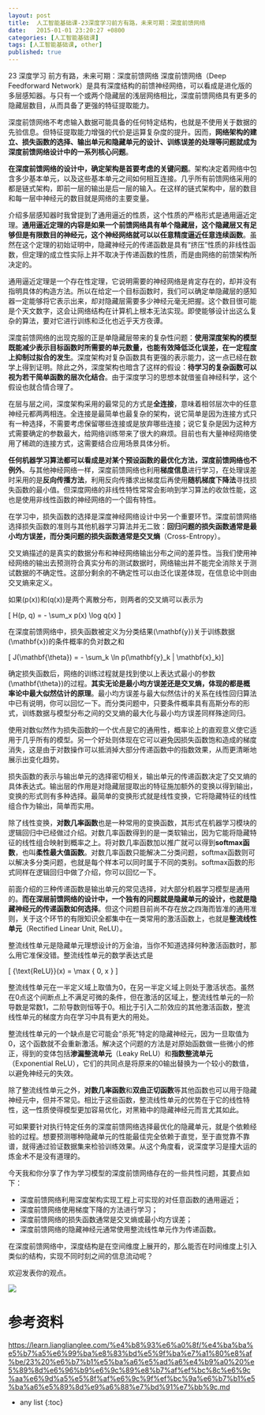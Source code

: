 ```yaml
---
layout: post
title:  人工智能基础课-23深度学习前方有路，未来可期：深度前馈网络
date:   2015-01-01 23:20:27 +0800
categories: [人工智能基础课]
tags: [人工智能基础课, other]
published: true
---
```




23 深度学习 前方有路，未来可期：深度前馈网络
深度前馈网络（Deep Feedforward Network）是具有深度结构的前馈神经网络，可以看成是进化版的多层感知器。与只有一个或两个隐藏层的浅层网络相比，深度前馈网络具有更多的隐藏层数目，从而具备了更强的特征提取能力。

深度前馈网络不考虑输入数据可能具备的任何特定结构，也就是不使用关于数据的先验信息。但特征提取能力增强的代价是运算复杂度的提升。因而，**网络架构的建立、损失函数的选择、输出单元和隐藏单元的设计、训练误差的处理等问题就成为深度前馈网络设计中的一系列核心问题**。

**在深度前馈网络的设计中，确定架构是首要考虑的关键问题**。架构决定着网络中包含多少基本单元，以及这些基本单元之间如何相互连接。几乎所有前馈网络采用的都是链式架构，即前一层的输出是后一层的输入。在这样的链式架构中，层的数目和每一层中神经元的数目就是网络的主要变量。

介绍多层感知器时我曾提到了通用逼近的性质，这个性质的严格形式是通用逼近定理。**通用逼近定理的内容是如果一个前馈网络具有单个隐藏层，这个隐藏层又有足够但是有限数目的神经元，这个神经网络就可以以任意精度逼近任意连续函数**。虽然在这个定理的初始证明中，隐藏神经元的传递函数是具有“挤压”性质的非线性函数，但定理的成立性实际上并不取决于传递函数的性质，而是由网络的前馈架构所决定的。

通用逼近定理是一个存在性定理，它说明需要的神经网络是肯定存在的，却并没有指明具体的构造方法。所以在给定一个目标函数时，我们可以确定单隐藏层的感知器一定能够将它表示出来，却对隐藏层需要多少神经元毫无把握。这个数目很可能是个天文数字，这会让网络结构在计算机上根本无法实现。即使能够设计出这么复杂的算法，要对它进行训练和泛化也近乎天方夜谭。

深度前馈网络的出现克服的正是单隐藏层带来的复杂性问题：**使用深度架构的模型既能减少表示目标函数时所需要的单元数量，也能有效降低泛化误差，在一定程度上抑制过拟合的发生**。深度架构对复杂函数具有更强的表示能力，这一点已经在数学上得到证明。除此之外，深度架构也暗含了这样的假设：**待学习的复杂函数可以视为若干简单函数的层次化结合**。由于深度学习的思想本就借鉴自神经科学，这个假设也就合情合理了。

在层与层之间，深度架构采用的最常见的方式是**全连接**，意味着相邻层次中的任意神经元都两两相连。全连接是最简单也最复杂的架构，说它简单是因为连接方式只有一种选择，不需要考虑保留哪些连接或是放弃哪些连接；说它复杂是因为这种方式需要确定的参数最大，给网络训练带来了很大的麻烦。目前也有大量神经网络使用了稀疏的连接方式，这需要结合应用场景具体分析。

**任何机器学习算法都可以看成是对某个预设函数的最优化方法，深度前馈网络也不例外**。与其他神经网络一样，深度前馈网络也利用**梯度信息**进行学习，在处理误差时采用的是**反向传播方法**，利用反向传播求出梯度后再使用**随机梯度下降法**寻找损失函数的最小值。但深度网络的非线性特性常常会影响到学习算法的收敛性能，这也是使用非线性函数的神经网络的一个固有特性。

在学习中，损失函数的选择是深度神经网络设计中另一个重要环节。深度前馈网络选择损失函数的准则与其他机器学习算法并无二致：**回归问题的损失函数通常是最小均方误差，而分类问题的损失函数通常是交叉熵**（Cross-Entropy）。

交叉熵描述的是真实的数据分布和神经网络输出分布之间的差异性。当我们使用神经网络的输出去预测符合真实分布的测试数据时，网络输出并不能完全消除关于测试数据的不确定性。这部分剩余的不确定性可以由泛化误差体现，在信息论中则由交叉熵来定义。

如果\(p(x)\)和\(q(x)\)是两个离散分布，则两者的交叉熵可以表示为

\[ H(p, q) = - \\sum_x p(x) \\log q(x) \]

在深度前馈网络中，损失函数被定义为分类结果\(\\mathbf{y}\)关于训练数据\(\\mathbf{x}\)的条件概率的负对数之和

\[ J(\\mathbf{\\theta}) = - \\sum_k \\ln p(\\mathbf{y}_k | \\mathbf{x}_k)\]

确定损失函数后，网络的训练过程就是找到使以上表达式最小的参数\(\\mathbf{\\theta}\)的过程。**其实无论是最小均方误差还是交叉熵，体现的都是概率论中最大似然估计的原理**。最小均方误差与最大似然估计的关系在线性回归算法中已有说明，你可以回忆一下。而分类问题中，只要条件概率具有高斯分布的形式，训练数据与模型分布之间的交叉熵的最大化与最小均方误差同样殊途同归。

使用对数似然作为损失函数的一个优点是它的通用性，概率论上的直观意义使它适用于几乎所有的模型。另一个好处则体现在它可以避免因损失函数饱和造成的梯度消失，这是由于对数操作可以抵消掉大部分传递函数中的指数效果，从而更清晰地展示出变化趋势。

损失函数的表示与输出单元的选择密切相关，输出单元的传递函数决定了交叉熵的具体表达式。输出层的作用是对隐藏层提取出的特征施加额外的变换以得到输出，变换的形式则有多种选择。最简单的变换形式就是线性变换，它将隐藏特征的线性组合作为输出，简单而实用。

除了线性变换，**对数几率函数**也是一种常用的变换函数，其形式在机器学习模块的逻辑回归中已经做过介绍。对数几率函数得到的是一类软输出，因为它能将隐藏特征的线性组合映射到概率之上。将对数几率函数加以推广就可以得到**softmax函数**，也叫**柔性最大值函数**。对数几率函数只能解决二分类问题，softmax函数则可以解决多分类问题，也就是每个样本可以同时属于不同的类别。softmax函数的形式同样在逻辑回归中做了介绍，你可以回忆一下。

前面介绍的三种传递函数是输出单元的常见选择，对大部分机器学习模型是通用的。**而在深层前馈网络的设计中，一个独有的问题就是隐藏单元的设计，也就是隐藏神经元的传递函数如何选择**。但这个问题目前尚不存在放之四海而皆准的通用准则，关于这个环节的有限知识全都集中在一类常用的激活函数上，也就是**整流线性单元**（Rectified Linear Unit, ReLU）。

整流线性单元是隐藏单元理想设计的万金油，当你不知道选择何种激活函数时，那么用它准保没错。整流线性单元的数学表达式是

\[ {\\text{ReLU}}(x) = \\max { 0, x } \]

整流线性单元在一半定义域上取值为0，在另一半定义域上则处于激活状态。虽然在0点这个间断点上不满足可微的条件，但在激活的区域上，整流线性单元的一阶导数是常数1，二阶导数则恒等于0。相比于引入二阶效应的其他激活函数，整流线性单元的梯度方向在学习中具有更大的用处。

整流线性单元的一个缺点是它可能会“杀死”特定的隐藏神经元，因为一旦取值为0，这个函数就不会重新激活。解决这个问题的方法是对原始函数做一些微小的修正，得到的变体包括**渗漏整流单元**（Leaky ReLU）和**指数整流单元**（Exponential ReLU），它们的共同点是将原来的0输出替换为一个较小的数值，以避免神经元的失效。

除了整流线性单元之外，**对数几率函数**和**双曲正切函数**等其他函数也可以用于隐藏神经元中，但并不常见。相比于这些函数，整流线性单元的优势在于它的线性特性，这一性质使得模型更加容易优化，对黑箱中的隐藏神经元而言尤其如此。

可如果要针对执行特定任务的深度前馈网络选择最优化的隐藏单元，就是个依赖经验的过程。想要预测哪种隐藏单元的性能最佳完全依赖于直觉，至于直觉靠不靠谱，就得通过验证数据集来检验训练效果。从这个角度看，说深度学习是撞大运的炼金术不是没有道理的。

今天我和你分享了作为学习模型的深度前馈网络存在的一些共性问题，其要点如下：

* 深度前馈网络利用深度架构实现工程上可实现的对任意函数的通用逼近；
* 深度前馈网络使用梯度下降的方法进行学习；
* 深度前馈网络的损失函数通常是交叉熵或最小均方误差；
* 深度前馈网络的隐藏神经元通常使用整流线性单元作为传递函数。

在深度前馈网络中，深度结构是在空间维度上展开的，那么能否在时间维度上引入类似的结构，实现不同时刻之间的信息流动呢？

欢迎发表你的观点。

![](https://learn.lianglianglee.com/%e4%b8%93%e6%a0%8f/%e4%ba%ba%e5%b7%a5%e6%99%ba%e8%83%bd%e5%9f%ba%e7%a1%80%e8%af%be/assets/069de9897e302f8f9dc372b7459a0ec1.jpg)




# 参考资料

https://learn.lianglianglee.com/%e4%b8%93%e6%a0%8f/%e4%ba%ba%e5%b7%a5%e6%99%ba%e8%83%bd%e5%9f%ba%e7%a1%80%e8%af%be/23%20%e6%b7%b1%e5%ba%a6%e5%ad%a6%e4%b9%a0%20%e5%89%8d%e6%96%b9%e6%9c%89%e8%b7%af%ef%bc%8c%e6%9c%aa%e6%9d%a5%e5%8f%af%e6%9c%9f%ef%bc%9a%e6%b7%b1%e5%ba%a6%e5%89%8d%e9%a6%88%e7%bd%91%e7%bb%9c.md

* any list
{:toc}
